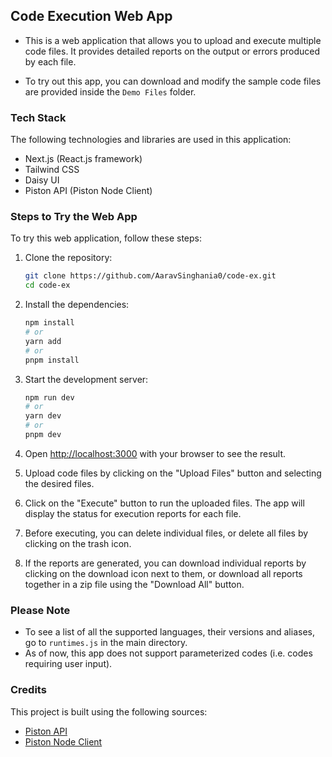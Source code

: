 ## Code Execution Web App

-   This is a web application that allows you to upload and execute multiple code files. It provides detailed reports on the output or errors produced by each file.

-   To try out this app, you can download and modify the sample code files are provided inside the `Demo Files` folder.

### Tech Stack

The following technologies and libraries are used in this application:

-   Next.js (React.js framework)
-   Tailwind CSS
-   Daisy UI
-   Piston API (Piston Node Client)

### Steps to Try the Web App

To try this web application, follow these steps:

1. Clone the repository:
    ```bash
    git clone https://github.com/AaravSinghania0/code-ex.git
    cd code-ex

    ```
2. Install the dependencies:
    ```bash
    npm install
    # or
    yarn add
    # or
    pnpm install
    ```
3. Start the development server:

    ```bash
    npm run dev
    # or
    yarn dev
    # or
    pnpm dev
    ```

4. Open [http://localhost:3000](http://localhost:3000) with your browser to see the result.

5. Upload code files by clicking on the "Upload Files" button and selecting the desired files.

6. Click on the "Execute" button to run the uploaded files. The app will display the status for execution reports for each file.

7. Before executing, you can delete individual files, or delete all files by clicking on the trash icon.

8. If the reports are generated, you can download individual reports by clicking on the download icon next to them, or download all reports together in a zip file using the "Download All" button.

### Please Note

-   To see a list of all the supported languages, their versions and aliases, go to `runtimes.js` in the main directory.
-   As of now, this app does not support parameterized codes (i.e. codes requiring user input).

### Credits

This project is built using the following sources:

-   [Piston API](https://github.com/engineer-man/piston/)
-   [Piston Node Client](https://github.com/dthree/node-piston)
